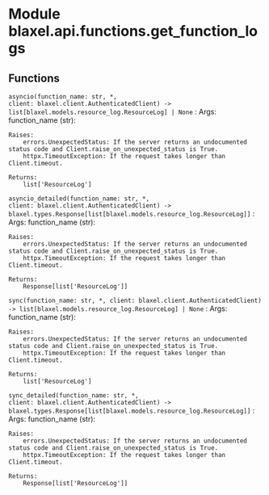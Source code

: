 Module blaxel.api.functions.get_function_logs
=============================================

Functions
---------

`asyncio(function_name: str, *, client: blaxel.client.AuthenticatedClient) ‑> list[blaxel.models.resource_log.ResourceLog] | None`
:   Args:
        function_name (str):
    
    Raises:
        errors.UnexpectedStatus: If the server returns an undocumented status code and Client.raise_on_unexpected_status is True.
        httpx.TimeoutException: If the request takes longer than Client.timeout.
    
    Returns:
        list['ResourceLog']

`asyncio_detailed(function_name: str, *, client: blaxel.client.AuthenticatedClient) ‑> blaxel.types.Response[list[blaxel.models.resource_log.ResourceLog]]`
:   Args:
        function_name (str):
    
    Raises:
        errors.UnexpectedStatus: If the server returns an undocumented status code and Client.raise_on_unexpected_status is True.
        httpx.TimeoutException: If the request takes longer than Client.timeout.
    
    Returns:
        Response[list['ResourceLog']]

`sync(function_name: str, *, client: blaxel.client.AuthenticatedClient) ‑> list[blaxel.models.resource_log.ResourceLog] | None`
:   Args:
        function_name (str):
    
    Raises:
        errors.UnexpectedStatus: If the server returns an undocumented status code and Client.raise_on_unexpected_status is True.
        httpx.TimeoutException: If the request takes longer than Client.timeout.
    
    Returns:
        list['ResourceLog']

`sync_detailed(function_name: str, *, client: blaxel.client.AuthenticatedClient) ‑> blaxel.types.Response[list[blaxel.models.resource_log.ResourceLog]]`
:   Args:
        function_name (str):
    
    Raises:
        errors.UnexpectedStatus: If the server returns an undocumented status code and Client.raise_on_unexpected_status is True.
        httpx.TimeoutException: If the request takes longer than Client.timeout.
    
    Returns:
        Response[list['ResourceLog']]